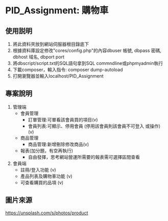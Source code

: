 # PID_Assignment: 購物車
## 使用説明
1. 將此資料夾放到網站伺服器根目錄底下
2. 根據資料庫設定修改"cores/config.php"的內容dbuser 帳號, dbpass 密碼, dbhost 域名, dbport port
3. 將dbscript/script.txt的SQL語句拿到SQL commndline或phpmyadmin執行
4. 下載composer，輸入指令: composer dump-autoload 
5. 打開瀏覽器並輸入localhost/PID_Assignment

## 專案說明
1. 管理端
    * 會員管理
        * 訂單管理:可單看該會員買的項目(v)
        * 會員列表:可顯示、停用會員 (停用該會員則該會員不可登入 或操作) (v)
    * 商品管理
        * 商品管理:新增刪除修改商品(v)
    * 報表(加分題，有空再執行)
        * 自由發揮，思考網站營運所需要的報表需可選擇區間查看
2. 會員端
    * 註冊/登入功能 (v)
    * 產品列表及購物車功能 (v)
    * 可查看購買的品項 (v)

## 圖片來源
https://unsplash.com/s/photos/product